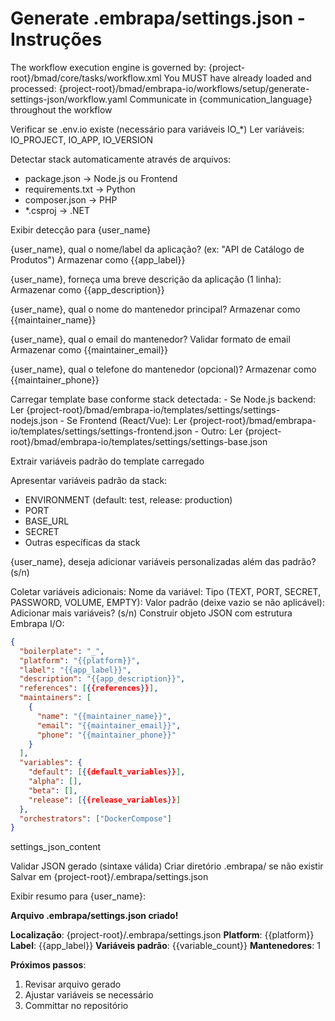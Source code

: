 # Generate .embrapa/settings.json - Instruções

<critical>The workflow execution engine is governed by: {project-root}/bmad/core/tasks/workflow.xml</critical>
<critical>You MUST have already loaded and processed: {project-root}/bmad/embrapa-io/workflows/setup/generate-settings-json/workflow.yaml</critical>
<critical>Communicate in {communication_language} throughout the workflow</critical>

<workflow>

<step n="1" goal="Verificar dependências e identificar stack">
<action>Verificar se .env.io existe (necessário para variáveis IO_*)</action>

<check if=".env.io exists">
<action>Ler variáveis: IO_PROJECT, IO_APP, IO_VERSION</action>
</check>

<action>Detectar stack automaticamente através de arquivos:</action>
- package.json → Node.js ou Frontend
- requirements.txt → Python
- composer.json → PHP
- *.csproj → .NET

<action>Exibir detecção para {user_name}</action>
</step>

<step n="2" goal="Coletar informações do projeto">
<ask>{user_name}, qual o nome/label da aplicação? (ex: "API de Catálogo de Produtos")</ask>
<action>Armazenar como {{app_label}}</action>

<ask>{user_name}, forneça uma breve descrição da aplicação (1 linha):</ask>
<action>Armazenar como {{app_description}}</action>

<ask>{user_name}, qual o nome do mantenedor principal?</ask>
<action>Armazenar como {{maintainer_name}}</action>

<ask>{user_name}, qual o email do mantenedor?</ask>
<action>Validar formato de email</action>
<action>Armazenar como {{maintainer_email}}</action>

<ask optional="true">{user_name}, qual o telefone do mantenedor (opcional)?</ask>
<action>Armazenar como {{maintainer_phone}}</action>
</step>

<step n="3" goal="Definir variáveis de ambiente">
<action>Carregar template base conforme stack detectada:</action>
- Se Node.js backend: Ler {project-root}/bmad/embrapa-io/templates/settings/settings-nodejs.json
- Se Frontend (React/Vue): Ler {project-root}/bmad/embrapa-io/templates/settings/settings-frontend.json
- Outro: Ler {project-root}/bmad/embrapa-io/templates/settings/settings-base.json

<action>Extrair variáveis padrão do template carregado</action>

<action>Apresentar variáveis padrão da stack:</action>
- ENVIRONMENT (default: test, release: production)
- PORT
- BASE_URL
- SECRET
- Outras específicas da stack

<ask>{user_name}, deseja adicionar variáveis personalizadas além das padrão? (s/n)</ask>

<check if="resposta == 's'">
<action>Coletar variáveis adicionais:</action>
<ask>Nome da variável:</ask>
<ask>Tipo (TEXT, PORT, SECRET, PASSWORD, VOLUME, EMPTY):</ask>
<ask>Valor padrão (deixe vazio se não aplicável):</ask>
<ask>Adicionar mais variáveis? (s/n)</ask>
</check>
</step>

<step n="4" goal="Gerar settings.json">
<action>Construir objeto JSON com estrutura Embrapa I/O:</action>

```json
{
  "boilerplate": "_",
  "platform": "{{platform}}",
  "label": "{{app_label}}",
  "description": "{{app_description}}",
  "references": [{{references}}],
  "maintainers": [
    {
      "name": "{{maintainer_name}}",
      "email": "{{maintainer_email}}",
      "phone": "{{maintainer_phone}}"
    }
  ],
  "variables": {
    "default": [{{default_variables}}],
    "alpha": [],
    "beta": [],
    "release": [{{release_variables}}]
  },
  "orchestrators": ["DockerCompose"]
}
```

<template-output>settings_json_content</template-output>
</step>

<step n="5" goal="Validar e salvar arquivo">
<action>Validar JSON gerado (sintaxe válida)</action>
<action>Criar diretório .embrapa/ se não existir</action>
<action>Salvar em {project-root}/.embrapa/settings.json</action>

<action>Exibir resumo para {user_name}:</action>

**Arquivo .embrapa/settings.json criado!**

**Localização**: {project-root}/.embrapa/settings.json
**Platform**: {{platform}}
**Label**: {{app_label}}
**Variáveis padrão**: {{variable_count}}
**Mantenedores**: 1

**Próximos passos**:
1. Revisar arquivo gerado
2. Ajustar variáveis se necessário
3. Committar no repositório
</step>

</workflow>
